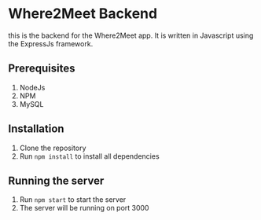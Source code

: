 # Where2Meet Backend

this is the backend for the Where2Meet app. It is written in Javascript using the ExpressJs framework.

## Prerequisites
1. NodeJs
2. NPM
3. MySQL

## Installation
1. Clone the repository
2. Run `npm install` to install all dependencies

## Running the server
1. Run `npm start` to start the server
2. The server will be running on port 3000